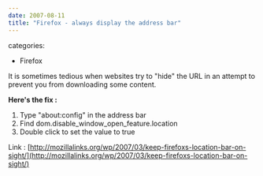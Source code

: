 ```yaml
---
date: 2007-08-11
title: "Firefox - always display the address bar"
---
```








categories:
- Firefox


It is sometimes tedious when websites try to "hide" the URL in an attempt to prevent you from downloading some content.

**Here's the fix :**

1. Type "about:config" in the address bar
2. Find dom.disable_window_open_feature.location
3. Double click to set the value to true

Link : [http://mozillalinks.org/wp/2007/03/keep-firefoxs-location-bar-on-sight/](http://mozillalinks.org/wp/2007/03/keep-firefoxs-location-bar-on-sight/)
